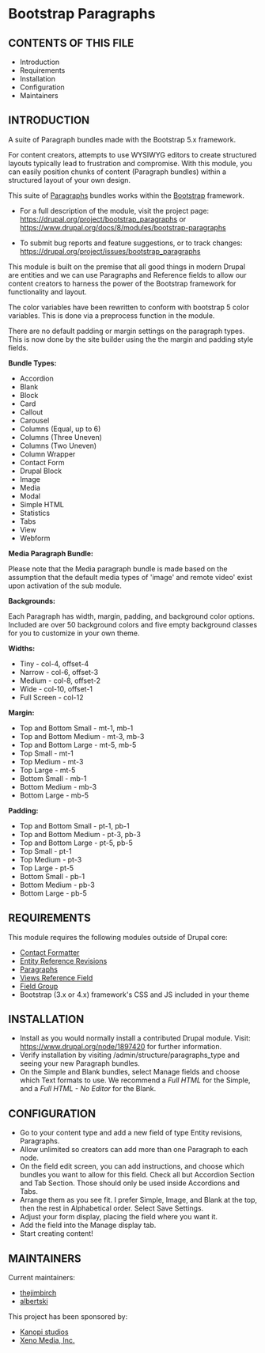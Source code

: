 # Bootstrap Paragraphs

CONTENTS OF THIS FILE
---------------------

 * Introduction
 * Requirements
 * Installation
 * Configuration
 * Maintainers


INTRODUCTION
------------

A suite of Paragraph bundles made with the Bootstrap 5.x framework.

For content creators, attempts to use WYSIWYG editors to create structured
layouts typically lead to frustration and compromise. With this module, you can
easily position chunks of content (Paragraph bundles) within a structured
layout of your own design.

This suite of [Paragraphs](https://www.drupal.org/project/paragraphs) bundles
works within the [Bootstrap](http://getbootstrap.com) framework.

 * For a full description of the module, visit the project page:
   https://drupal.org/project/bootstrap_paragraphs
   or
   https://www.drupal.org/docs/8/modules/bootstrap-paragraphs

 * To submit bug reports and feature suggestions, or to track changes:
   https://drupal.org/project/issues/bootstrap_paragraphs

This module is built on the premise that all good things in modern Drupal are
entities and we can use Paragraphs and Reference fields to allow our content
creators to harness the power of the Bootstrap framework for functionality
and layout.

The color variables have been rewritten to conform with bootstrap 5 color
variables. This is done via a preprocess function in the module.

There are no default padding or margin settings on the paragraph types.
This is now done by the site builder using the the margin and padding
style fields.


**Bundle Types:**

 * Accordion
 * Blank
 * Block
 * Card
 * Callout
 * Carousel
 * Columns (Equal, up to 6)
 * Columns (Three Uneven)
 * Columns (Two Uneven)
 * Column Wrapper
 * Contact Form
 * Drupal Block
 * Image
 * Media
 * Modal
 * Simple HTML
 * Statistics
 * Tabs
 * View
 * Webform

 **Media Paragraph Bundle:**

 Please note that the Media paragraph bundle is made based on the assumption that the default
 media types of 'image' and remote video' exist upon activation of the sub module.

**Backgrounds:**

Each Paragraph has width, margin, padding, and background color options. Included are over 50
background colors and five empty background classes for you to customize in
your own theme.

**Widths:**

 * Tiny - col-4, offset-4
 * Narrow - col-6, offset-3
 * Medium - col-8, offset-2
 * Wide - col-10, offset-1
 * Full Screen - col-12

**Margin:**

* Top and Bottom Small - mt-1, mb-1
* Top and Bottom Medium - mt-3, mb-3
* Top and Bottom Large - mt-5, mb-5
* Top Small - mt-1
* Top Medium - mt-3
* Top Large - mt-5
* Bottom Small - mb-1
* Bottom Medium - mb-3
* Bottom Large - mb-5

**Padding:**

* Top and Bottom Small - pt-1, pb-1
* Top and Bottom Medium - pt-3, pb-3
* Top and Bottom Large - pt-5, pb-5
* Top Small - pt-1
* Top Medium - pt-3
* Top Large - pt-5
* Bottom Small - pb-1
* Bottom Medium - pb-3
* Bottom Large - pb-5


REQUIREMENTS
------------

This module requires the following modules outside of Drupal core:

 * [Contact Formatter](https://www.drupal.org/project/contact_formatter)
 * [Entity Reference Revisions](https://www.drupal.org/project/entity_reference_revisions)
 * [Paragraphs](https://www.drupal.org/project/paragraphs)
 * [Views Reference Field](https://www.drupal.org/project/viewsreference)
 * [Field Group](https://www.drupal.org/project/field_group)
 * Bootstrap (3.x or 4.x) framework's CSS and JS included in your theme


INSTALLATION
------------

 * Install as you would normally install a contributed Drupal module. Visit:
   https://www.drupal.org/node/1897420 for further information.
 * Verify installation by visiting /admin/structure/paragraphs_type and seeing
   your new Paragraph bundles.
 * On the Simple and Blank bundles, select Manage fields and choose which Text
   formats to use.
   We recommend a *Full HTML* for the Simple, and a *Full HTML - No Editor* for
   the Blank.


CONFIGURATION
-------------

 * Go to your content type and add a new field of type Entity revisions,
   Paragraphs.
 * Allow unlimited so creators can add more than one Paragraph to each node.
 * On the field edit screen, you can add instructions, and choose which
   bundles you want to allow for this field. Check all but Accordion Section and
   Tab Section. Those should only be used inside Accordions and Tabs.
 * Arrange them as you see fit. I prefer Simple, Image, and Blank at the top,
   then the rest in Alphabetical order. Select Save Settings.
 * Adjust your form display, placing the field where you want it.
 * Add the field into the Manage display tab.
 * Start creating content!


MAINTAINERS
-----------

Current maintainers:
 * [thejimbirch](https://www.drupal.org/u/thejimbirch)
 * [albertski](https://www.drupal.org/u/albertski)

This project has been sponsored by:
 * [Kanopi studios](https://www.drupal.org/kanopi-studios)
 * [Xeno Media, Inc.](http://www.xenomedia.com)
